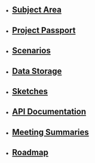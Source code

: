 * ## [Subject Area](https://schstp.github.io/OnlineDoctor/subject_area/info)

* ## [Project Passport](https://schstp.github.io/OnlineDoctor/passport/projectpassport)

* ## [Scenarios](https://schstp.github.io/OnlineDoctor/scenarios/table_of_contents)

* ## [Data Storage](https://schstp.github.io/OnlineDoctor/datastorage/table_of_contents)

* ## [Sketches](https://schstp.github.io/OnlineDoctor/sketches/table_of_contents)

* ## [API Documentation](https://schstp.github.io/OnlineDoctor/api/table_of_contents)

* ## [Meeting Summaries](https://schstp.github.io/OnlineDoctor/meeting_summaries/table_of_contents)

* ## [Roadmap](https://schstp.github.io/OnlineDoctor/roadmap/roadmap)

